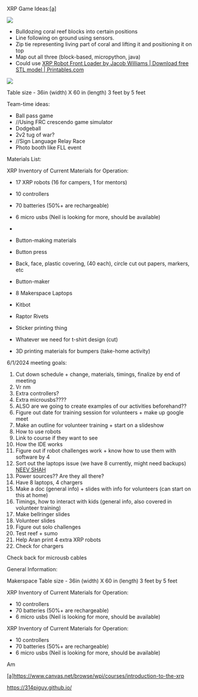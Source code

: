 XRP Game Ideas:[[a]](#cmnt1)

![](https://docs.google.com/drawings/d/sPYohb6fcQYDcNbpIsOV4_g/image?parent=1ciyYICH9g0Hk_aBkwL9OHuaXnHcfxTdUpTV2k09uWA8&rev=1&drawingRevisionAccessToken=4KjW2m2bVmFDhw&h=528&w=554&ac=1)

* Bulldozing coral reef blocks into certain positions
* Line following on ground using sensors.
* Zip tie representing living part of coral and lifting it and positioning it on top
* Map out all three (block-based, micropython, java)
* Could use [XRP Robot Front Loader by Jacob Williams | Download free STL model | Printables.com](https://www.google.com/url?q=https://www.printables.com/model/724700-xrp-robot-front-loader&sa=D&source=editors&ust=1717314611563661&usg=AOvVaw2dCd1gDGhVutklUWsAe6OY)

![](https://lh7-us.googleusercontent.com/N0eAos5p-4L5KQvBW2jS234n3Au5gNaztWl_4urmHOUQ6p5-AUgtQJftFWtgQBmBIhD5CBTngORq-37gyiUE4_3s_ya-JXwfIlm5DNh0PtOWKckuMAP0lh9UVYswrhkYvP5Uj3_bgLmRNRBA-AV2ahk)

Table size - 36in (width) X 60 in (length) 3 feet by 5 feet

Team-time ideas:

* Ball pass game
* //Using FRC crescendo game simulator
* Dodgeball
* 2v2 tug of war?
* //Sign Language Relay Race
* Photo booth like FLL event

Materials List: 

XRP Inventory of Current Materials for Operation: 

* 17 XRP robots (16 for campers, 1 for mentors)
* 10 controllers
* 70 batteries (50%+ are rechargeable)
* 6 micro usbs (Neil is looking for more, should be available)
* 

* Button-making materials
* Button press
* Back, face, plastic covering, (40 each), circle cut out papers, markers, etc
* Button-maker
* 8 Makerspace Laptops
* Kitbot
* Raptor Rivets
* Sticker printing thing
* Whatever we need for t-shirt design (cut)
* 3D printing materials for bumpers (take-home activity)

6/1/2024 meeting goals:

1. Cut down schedule + change, materials, timings, finalize by end of meeting
1. Vr nm
1. Extra controllers?
2. Extra microusbs????
3. ALSO are we going to create examples of our activities beforehand??
2. Figure out date for training session for volunteers + make up google meet
3. Make an outline for volunteer training + start on a slideshow
1. How to use robots
2. Link to course if they want to see
3. How the IDE works
2. Figure out if robot challenges work + know how to use them with software by 4
1. Sort out the laptops issue (we have 8 currently, might need backups) [NEEV SHAH](mailto:1000110@lcps.org)
1. Power sources?? Are they all there?
1. Have 8 laptops, 4 chargers
3. Make a doc (general info) + slides with info for volunteers (can start on this at home)
1. Timings, how to interact with kids (general info, also covered in volunteer training)
4. Make bellringer slides
5. Volunteer slides
6. Figure out solo challenges
7. Test reef + sumo
8. Help Aran print 4 extra XRP robots
9. Check for chargers

Check back for microusb cables

General Information:

Makerspace Table size - 36in (width) X 60 in (length) 3 feet by 5 feet

XRP Inventory of Current Materials for Operation: 

* 10 controllers
* 70 batteries (50%+ are rechargeable)
* 6 micro usbs (Neil is looking for more, should be available)

XRP Inventory of Current Materials for Operation: 

* 10 controllers
* 70 batteries (50%+ are rechargeable)
* 6 micro usbs (Neil is looking for more, should be available)

Am 

[[a]](#cmnt_ref1)https://www.canvas.net/browse/wpi/courses/introduction-to-the-xrp

https://314piguy.github.io/

